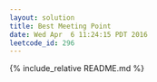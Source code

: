 ```yaml
---
layout: solution
title: Best Meeting Point
date: Wed Apr  6 11:24:15 PDT 2016
leetcode_id: 296
---
```

{% include_relative README.md %}

